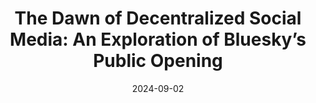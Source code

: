 ---
title: "The Dawn of Decentralized Social Media: An Exploration of Bluesky’s Public Opening"
collection: publications
category: manuscripts
permalink: /publication/2024-09-02-bluesky-decentralized-media
excerpt: "This paper presents a longitudinal analysis of Bluesky—a decentralized social media platform—around its public launch in February 2024. It investigates shifts in user behavior, content dynamics, language trends, and the emergence of suspicious accounts."
date: 2024-09-02
venue: 'International Conference on Advances in Social Networks Analysis and Mining (ASONAM), pp. 422–437'
paperurl: 'https://link.springer.com/chapter/10.1007/978-3-031-78541-2_26'
citation: 'Erfan Samieyan Sahneh, Gianluca Nogara, Matthew R DeVerna, Nick Liu, Luca Luceri, Filippo Menczer, Francesco Pierri, Silvia Giordano. (2024). &quot;The Dawn of Decentralized Social Media: An Exploration of Bluesky’s Public Opening.&quot; <i>International Conference on Advances in Social Networks Analysis and Mining (ASONAM)</i>, pp. 422–437.'
---